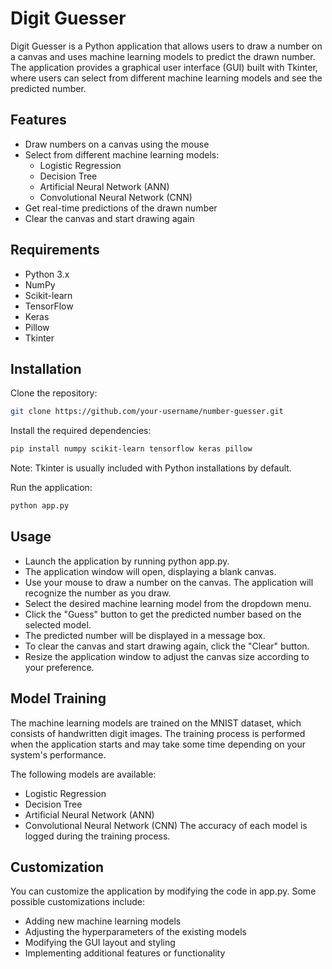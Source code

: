 # Digit Guesser

Digit Guesser is a Python application that allows users to draw a number on a canvas and uses machine learning models to predict the drawn number. The application provides a graphical user interface (GUI) built with Tkinter, where users can select from different machine learning models and see the predicted number.

## Features

- Draw numbers on a canvas using the mouse
- Select from different machine learning models:
  - Logistic Regression
  - Decision Tree
  - Artificial Neural Network (ANN)
  - Convolutional Neural Network (CNN)
- Get real-time predictions of the drawn number
- Clear the canvas and start drawing again

## Requirements

- Python 3.x
- NumPy
- Scikit-learn
- TensorFlow
- Keras
- Pillow
- Tkinter

## Installation

Clone the repository:

```bash
git clone https://github.com/your-username/number-guesser.git
```
Install the required dependencies:

```bash
pip install numpy scikit-learn tensorflow keras pillow
```
Note: Tkinter is usually included with Python installations by default.

Run the application:

```bash
python app.py
```
## Usage
- Launch the application by running python app.py.
- The application window will open, displaying a blank canvas.
- Use your mouse to draw a number on the canvas. The application will recognize the number as you draw.
- Select the desired machine learning model from the dropdown menu.
- Click the "Guess" button to get the predicted number based on the selected model.
- The predicted number will be displayed in a message box.
- To clear the canvas and start drawing again, click the "Clear" button.
- Resize the application window to adjust the canvas size according to your preference.
## Model Training
The machine learning models are trained on the MNIST dataset, which consists of handwritten digit images. The training process is performed when the application starts and may take some time depending on your system's performance.

The following models are available:

- Logistic Regression
- Decision Tree
- Artificial Neural Network (ANN)
- Convolutional Neural Network (CNN)
The accuracy of each model is logged during the training process.

## Customization
You can customize the application by modifying the code in app.py. Some possible customizations include:

- Adding new machine learning models
- Adjusting the hyperparameters of the existing models
- Modifying the GUI layout and styling
- Implementing additional features or functionality
